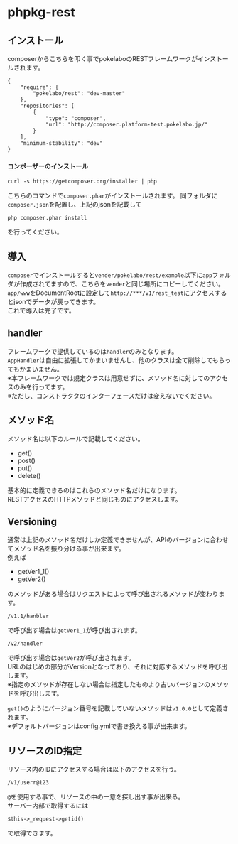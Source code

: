 phpkg-rest
==========

インストール
----------
composerからこちらを叩く事でpokelaboのRESTフレームワークがインストールされます。

    {
        "require": {
            "pokelabo/rest": "dev-master"
        },
        "repositories": [
            {
                "type": "composer",
                "url": "http://composer.platform-test.pokelabo.jp/"
            }
        ],
        "minimum-stability": "dev"
    }


#### コンポーザーのインストール

    curl -s https://getcomposer.org/installer | php

こちらのコマンドで`composer.phar`がインストールされます。
同フォルダに`composer.json`を配置し、上記のjsonを記載して

    php composer.phar install

を行ってください。

導入
----------
`composer`でインストールすると`vender/pokelabo/rest/example`以下に`app`フォルダが作成されてますので、こちらを`vender`と同じ場所にコピーしてください。  
`app/www`をDocumentRootに設定して`http://***/v1/rest_test`にアクセスするとjsonでデータが戻ってきます。  
これで導入は完了です。

handler
----------
フレームワークで提供しているのは`handler`のみとなります。  
`AppHandler`は自由に拡張してかまいませんし、他のクラスは全て削除してもらってもかまいません。  
※本フレームワークでは規定クラスは用意せずに、メソッド名に対してのアクセスのみを行ってます。  
※ただし、コンストラクタのインターフェースだけは変えないでください。

メソッド名
----------
メソッド名は以下のルールで記載してください。

* get()
* post()
* put()
* delete()

基本的に定義できるのはこれらのメソッド名だけになります。  
RESTアクセスのHTTPメソッドと同じものにアクセスします。

Versioning
----------
通常は上記のメソッド名だけしか定義できませんが、APIのバージョンに合わせてメソッド名を振り分ける事が出来ます。  
例えば

* getVer1_1()
* getVer2()

のメソッドがある場合はリクエストによって呼び出されるメソッドが変わります。

    /v1.1/hanbler

で呼び出す場合は`getVer1_1`が呼び出されます。

    /v2/handler

で呼び出す場合は`getVer2`が呼び出されます。  
URLのはじめの部分がVersionとなっており、それに対応するメソッドを呼び出します。  
※指定のメソッドが存在しない場合は指定したものより古いバージョンのメソッドを呼び出します。

`get()`のようにバージョン番号を記載していないメソッドは`v1.0.0`として定義されます。  
※デフォルトバージョンはconfig.ymlで書き換える事が出来ます。

リソースのID指定
----------
リソース内のIDにアクセスする場合は以下のアクセスを行う。

    /v1/userr@123

`@`を使用する事で、リソースの中の一意を探し出す事が出来る。  
サーバー内部で取得するには

    $this->_request->getid()

で取得できます。
